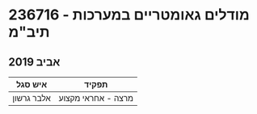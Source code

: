 # 236716 - מודלים גאומטריים במערכות תיב"מ

## אביב 2019

| איש סגל | תפקיד |
| ---- | ---- |
| אלבר גרשון | מרצה - אחראי מקצוע |

